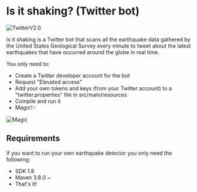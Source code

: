 # Is it shaking? (Twitter bot)

![TwitterV2.0](https://camo.githubusercontent.com/7d2e5e053a704be62d3feab1d1918a33ad47878eb32aef24ef6e9d0e2f7df7e4/68747470733a2f2f696d672e736869656c64732e696f2f656e64706f696e743f75726c3d687474707325334125324625324674776261646765732e676c697463682e6d652532466261646765732532467632)

Is it shaking is a Twitter bot that scans all the earthquake data gathered by the United States Geological Survey every minute to tweet about the latest earthquakes that have occurred around the globe in real time.

You only need to:
- Create a Twitter developer account for the bot
- Request "Elevated access"
- Add your own tokens and keys (from your Twitter account) to a "twitter.properties" file in src/main/resources
- Compile and run it
- Magic!✨

![Magic](https://media2.giphy.com/media/l0MYw6Cu1TfY3gsWk/giphy.gif?cid=ecf05e47bce227pode458mrcsv44u9akgtap7bsvxd6h2lqw&rid=giphy.gif&ct=g)

## Requirements

If you want to run your own earthquake detector you only need the following:

- SDK 1.8
- Maven 3.8.0 ~
- That's it!
